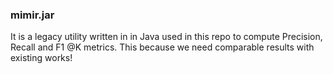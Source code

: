 ### mimir.jar

It is a legacy utility written in in Java used in this repo to compute Precision, Recall and F1 @K metrics.
This because we need comparable results with existing works!

